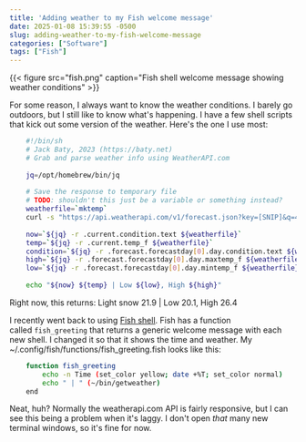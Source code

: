 ```yaml
---
title: 'Adding weather to my Fish welcome message'
date: 2025-01-08 15:39:55 -0500
slug: adding-weather-to-my-fish-welcome-message
categories: ["Software"]
tags: ["Fish"]
---
```



{{< figure src="fish.png" caption="Fish shell welcome message showing weather conditions" >}}

For some reason, I always want to know the weather conditions. I barely go outdoors, but I still like to know what's happening. I have a few shell scripts that kick out some version of the weather. Here's the one I use most:

```sh
    #!/bin/sh
    # Jack Baty, 2023 (https://baty.net)
    # Grab and parse weather info using WeatherAPI.com
    
    jq=/opt/homebrew/bin/jq
    
    # Save the response to temporary file
    # TODO: shouldn't this just be a variable or something instead?
    weatherfile=`mktemp`
    curl -s "https://api.weatherapi.com/v1/forecast.json?key=[SNIP]&q=49301&days=1&aqi=no&alerts=no" > $weatherfile
    
    now=`${jq} -r .current.condition.text ${weatherfile}`
    temp=`${jq} -r .current.temp_f ${weatherfile}`
    condition=`${jq} -r .forecast.forecastday[0].day.condition.text ${weatherfile}`
    high=`${jq} -r .forecast.forecastday[0].day.maxtemp_f ${weatherfile}`
    low=`${jq} -r .forecast.forecastday[0].day.mintemp_f ${weatherfile}`
    
    echo "${now} ${temp} | Low ${low}, High ${high}"
```

Right now, this returns: Light snow 21.9 | Low 20.1, High 26.4

I recently went back to using [Fish shell](https://fishshell.com/). Fish has a function called `fish_greeting` that returns a generic welcome message with each new shell. I changed it so that it shows the time and weather. My ~/.config/fish/functions/fish\_greeting.fish looks like this:

```bash
    function fish_greeting
        echo -n Time (set_color yellow; date +%T; set_color normal)
        echo " | " (~/bin/getweather)
    end
```

Neat, huh? Normally the weatherapi.com API is fairly responsive, but I can see this being a problem when it's laggy. I don't open _that_ many new terminal windows, so it's fine for now.
